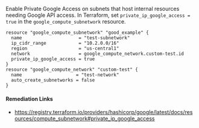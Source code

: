 
Enable Private Google Access on subnets that host internal resources needing Google API access. In Terraform, set `private_ip_google_access = true` in the `google_compute_subnetwork` resource.


```hcl
resource "google_compute_subnetwork" "good_example" {
  name                     = "test-subnetwork"
  ip_cidr_range            = "10.2.0.0/16"
  region                   = "us-central1"
  network                  = google_compute_network.custom-test.id
  private_ip_google_access = true
}
resource "google_compute_network" "custom-test" {
  name                    = "test-network"
  auto_create_subnetworks = false
}
```

#### Remediation Links
 - https://registry.terraform.io/providers/hashicorp/google/latest/docs/resources/compute_subnetwork#private_ip_google_access

